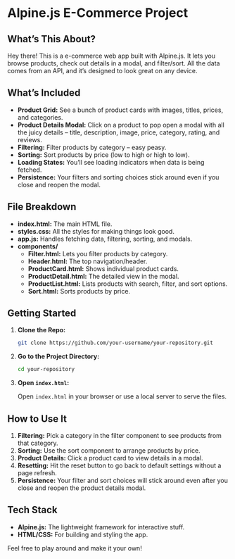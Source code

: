 # Alpine.js E-Commerce Project

## What’s This About?

Hey there! This is a e-commerce web app built with Alpine.js. It lets you browse products, check out details in a modal, and filter/sort. All the data comes from an API, and it’s designed to look great on any device.

## What’s Included

- **Product Grid:** See a bunch of product cards with images, titles, prices, and categories.
- **Product Details Modal:** Click on a product to pop open a modal with all the juicy details – title, description, image, price, category, rating, and reviews.
- **Filtering:** Filter products by category – easy peasy.
- **Sorting:** Sort products by price (low to high or high to low).
- **Loading States:** You’ll see loading indicators when data is being fetched.
- **Persistence:** Your filters and sorting choices stick around even if you close and reopen the modal.

## File Breakdown

- **index.html:** The main HTML file.
- **styles.css:** All the styles for making things look good.
- **app.js:** Handles fetching data, filtering, sorting, and modals.
- **components/**
  - **Filter.html:** Lets you filter products by category.
  - **Header.html:** The top navigation/header.
  - **ProductCard.html:** Shows individual product cards.
  - **ProductDetail.html:** The detailed view in the modal.
  - **ProductList.html:** Lists products with search, filter, and sort options.
  - **Sort.html:** Sorts products by price.

## Getting Started

1. **Clone the Repo:**

   ```bash
   git clone https://github.com/your-username/your-repository.git
   ```

2. **Go to the Project Directory:**

   ```bash
   cd your-repository
   ```

3. **Open `index.html`:**

   Open `index.html` in your browser or use a local server to serve the files.

## How to Use It

1. **Filtering:** Pick a category in the filter component to see products from that category.
2. **Sorting:** Use the sort component to arrange products by price.
3. **Product Details:** Click a product card to view details in a modal.
4. **Resetting:** Hit the reset button to go back to default settings without a page refresh.
5. **Persistence:** Your filter and sort choices will stick around even after you close and reopen the product details modal.

## Tech Stack

- **Alpine.js:** The lightweight framework for interactive stuff.
- **HTML/CSS:** For building and styling the app.

Feel free to play around and make it your own!
